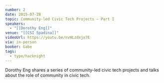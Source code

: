 ```yaml
---
number: 2
date: 2015-07-28
topic: Community-led Civic Tech Projects – Part I
speakers:
  - "[[Dorothy Eng]]"
venue: "[[CSI Spadina]]"
videoUrl: https://youtu.be/nvHLzdxjx7E
via: in-person
booker: Gabe
tags:
  - type/hacknight
---
```

Dorothy Eng shares a series of community-led civic tech projects and talks about the role of community in civic tech.